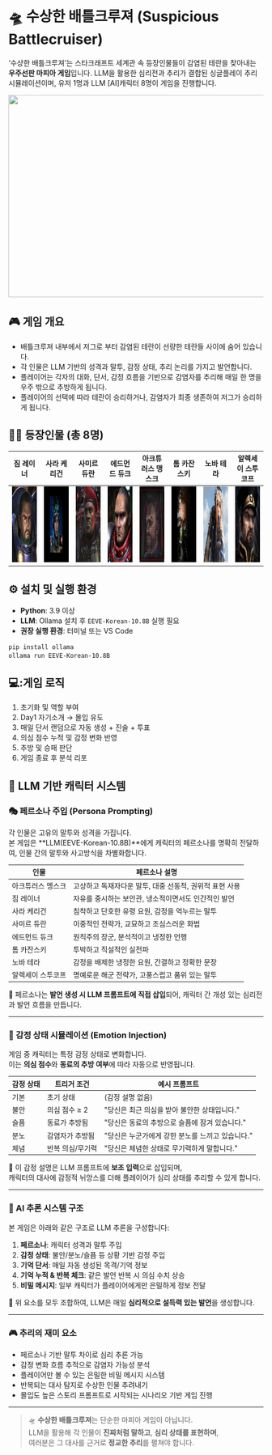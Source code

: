 # 🛸 수상한 배틀크루져 (Suspicious Battlecruiser)

‘수상한 배틀크루져’는 스타크래프트 세계관 속 등장인물들이 감염된 테란을 찾아내는 **우주선판 마피아 게임**입니다. LLM을 활용한 심리전과 추리가 결합된 싱글플레이 추리 시뮬레이션이며, 유저 1명과 LLM [AI]캐릭터 8명이 게임을 진행합니다.
<div align="center">
  <img src="https://image.librewiki.net/1/16/Battlecruiser_SCR_Art1.jpg" width="800" height="400"/>
</div>



## 🎮 게임 개요

- 배틀크루져 내부에서 저그로 부터 감염된 테란이 선량한 테란들 사이에 숨어 있습니다.
- 각 인물은 LLM 기반의 성격과 말투, 감정 상태, 추리 논리를 가지고 발언합니다.
- 플레이어는 각자의 대화, 단서, 감정 흐름을 기반으로 감염자를 추리해 매일 한 명을 우주 밖으로 추방하게 됩니다.
- 플레이어의 선택에 따라 테란이 승리하거나, 감염자가 최종 생존하여 저그가 승리하게 됩니다.

## 🧑‍🚀 등장인물 (총 8명)

| 짐 레이너 | 사라 케리건 | 사미르 듀란 | 에드먼드 듀크 | 아크튜러스 맹스크 | 톰 카잔스키 | 노바 테라 | 알렉세이 스투코프 |
|:---------:|:-----------:|:------------:|:--------------:|:-----------------:|:-------------:|:----------:|:-------------------:|
| <img src="data/raynor.jpg" width="1500" height="150"/> | <img src="data/kerrigan.jpg" width="1500" height="150"/> | <img src="data/duran.png" width="1500" height="150"/> | <img src="data/duke.jpg" width="1500" height="150"/> | <img src="data/mengsk.jpg" width="1500" height="150"/> | <img src="data/tom.jpg" width="1500" height="150"/> | <img src="data/nova.jpg" width="1500" height="150"/> | <img src="data/stukov.jpg" width="1500" height="150"/> |


## ⚙️ 설치 및 실행 환경

- **Python**: 3.9 이상
- **LLM**: Ollama 설치 후 `EEVE-Korean-10.8B` 실행 필요
- **권장 실행 환경**: 터미널 또는 VS Code

```bash
pip install ollama
ollama run EEVE-Korean-10.8B
```



## 💻:게임 로직
1. 초기화 및 역할 부여
2. Day1 자기소개 → 몰입 유도
3. 매일 단서 랜덤으로 자동 생성 + 진술 + 투표
4. 의심 점수 누적 및 감정 변화 반영
5. 추방 및 승패 판단
6. 게임 종료 후 분석 리포

## 🧠 LLM 기반 캐릭터 시스템

### 🎭 페르소나 주입 (Persona Prompting)

각 인물은 고유의 말투와 성격을 가집니다.  
본 게임은 **LLM(EEVE-Korean-10.8B)**에게 캐릭터의 페르소나를 명확히 전달하여, 인물 간의 말투와 사고방식을 차별화합니다.

| 인물 | 페르소나 설명 |
|------|---------------|
| 아크튜러스 멩스크 | 고상하고 독재자다운 말투, 대중 선동적, 권위적 표현 사용 |
| 짐 레이너 | 자유를 중시하는 보안관, 냉소적이면서도 인간적인 발언 |
| 사라 케리건 | 침착하고 단호한 유령 요원, 감정을 억누르는 말투 |
| 사미르 듀란 | 이중적인 전략가, 교묘하고 조심스러운 화법 |
| 에드먼드 듀크 | 원칙주의 장군, 분석적이고 냉정한 언행 |
| 톰 카잔스키 | 투박하고 직설적인 실전파 |
| 노바 테라 | 감정을 배제한 냉정한 요원, 간결하고 정확한 문장 |
| 알렉세이 스투코프 | 명예로운 해군 전략가, 고풍스럽고 품위 있는 말투 |

🧪 페르소나는 **발언 생성 시 LLM 프롬프트에 직접 삽입**되어, 캐릭터 간 개성 있는 심리전과 발언 흐름을 만듭니다.

---

### 💢 감정 상태 시뮬레이션 (Emotion Injection)

게임 중 캐릭터는 특정 감정 상태로 변화합니다.  
이는 **의심 점수**와 **동료의 추방 여부**에 따라 자동으로 반영됩니다.

| 감정 상태 | 트리거 조건 | 예시 프롬프트 |
|-----------|--------------|----------------|
| 기본 | 초기 상태 | (감정 설명 없음) |
| 불안 | 의심 점수 ≥ 2 | "당신은 최근 의심을 받아 불안한 상태입니다." |
| 슬픔 | 동료가 추방됨 | "당신은 동료의 추방으로 슬픔에 잠겨 있습니다." |
| 분노 | 감염자가 추방됨 | "당신은 누군가에게 강한 분노를 느끼고 있습니다." |
| 체념 | 반복 의심/무기력 | "당신은 체념한 상태로 무기력하게 말합니다." |

💬 이 감정 설명은 LLM 프롬프트에 **보조 입력**으로 삽입되며,  
캐릭터의 대사에 감정적 뉘앙스를 더해 플레이어가 심리 상태를 추리할 수 있게 합니다.

---

### 🧩 AI 추론 시스템 구조

본 게임은 아래와 같은 구조로 LLM 추론을 구성합니다:

1. **페르소나**: 캐릭터 성격과 말투 주입
2. **감정 상태**: 불안/분노/슬픔 등 상황 기반 감정 주입
3. **기억 단서**: 매일 자동 생성된 목격/기억 정보
4. **기억 누적 & 반복 체크**: 같은 발언 반복 시 의심 수치 상승
5. **비밀 메시지**: 일부 캐릭터가 플레이어에게만 은밀하게 정보 전달

🧠 위 요소를 모두 조합하여, LLM은 매일 **심리적으로 설득력 있는 발언**을 생성합니다.

---

### 🎮 추리의 재미 요소

- 페르소나 기반 말투 차이로 심리 추론 가능  
- 감정 변화 흐름 추적으로 감염자 가능성 분석  
- 플레이어만 볼 수 있는 은밀한 비밀 메시지 시스템  
- 반복되는 대사 탐지로 수상한 인물 추려내기  
- 몰입도 높은 스토리 프롬프트로 시작되는 시나리오 기반 게임 진행

---

> 🛸 **수상한 배틀크루져**는 단순한 마피아 게임이 아닙니다.  
> LLM을 활용해 각 인물이 **진짜처럼 말하고**, **심리 상태를 표현하며**,  
> 여러분은 그 대사를 근거로 **정교한 추리**를 펼쳐야 합니다.
